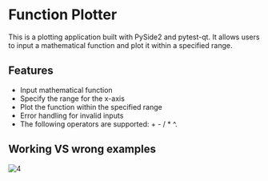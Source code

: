# Function Plotter

This is a plotting application built with PySide2 and pytest-qt. It allows users to input a mathematical function and plot it within a specified range.

## Features

- Input mathematical function
- Specify the range for the x-axis
- Plot the function within the specified range
- Error handling for invalid inputs
- The following operators are supported: + - / * ^.

## Working VS wrong examples

![4](https://github.com/mohamedmm9/sw_task_plot_function/assets/76888049/5f199f6d-3f96-4bf2-8f4f-d23b091f2cf4)
